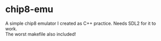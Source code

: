 # chip8-emu
A simple chip8 emulator I created as C++ practice. Needs SDL2 for it to work.<br>
The worst makefile also included! 
